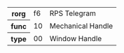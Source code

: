 <table>
    <tr>
      <th>rorg</th>
      <td>f6</td>
      <td>RPS Telegram</td>
    </tr>
    <tr>
      <th>func</th>
      <td>10</td>
      <td>Mechanical Handle</td>
    </tr>
    <tr>
      <th>type</th>
      <td>00</td>
      <td>Window Handle</td>
    </tr>
  </table>